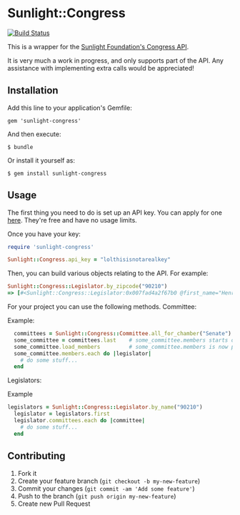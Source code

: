 # Sunlight::Congress

[![Build Status](https://travis-ci.org/steveklabnik/sunlight-congress.svg?branch=master)](https://travis-ci.org/steveklabnik/sunlight-congress)

This is a wrapper for the [Sunlight Foundation's Congress API](http://sunlightlabs.github.io/congress/).

It is very much a work in progress, and only supports part of the API. Any
assistance with implementing extra calls would be appreciated!

## Installation

Add this line to your application's Gemfile:

    gem 'sunlight-congress'

And then execute:

    $ bundle

Or install it yourself as:

    $ gem install sunlight-congress

## Usage

The first thing you need to do is set up an API key. You can apply for one
[here](http://services.sunlightlabs.com/accounts/register/). They're free and
have no usage limits.

Once you have your key:

```ruby
require 'sunlight-congress'

Sunlight::Congress.api_key = "lolthisisnotarealkey"
```

Then, you can build various objects relating to the API. For example:

```ruby
Sunlight::Congress::Legislator.by_zipcode("90210")
=> [#<Sunlight::Congress::Legislator:0x007fad4a2f67b0 @first_name="Henry"...
```
For your project you can use the following methods.
Committee:

Example:
```ruby
  committees = Sunlight::Congress::Committee.all_for_chamber("Senate") # or "House" or "Joint"
  some_committee = committees.last    # some_committee.members starts out as nil
  some_committee.load_members         # some_committee.members is now populated
  some_committee.members.each do |legislator|
    # do some stuff...
  end
```

Legislators:

Example
```ruby
legislators = Sunlight::Congress::Legislator.by_name("90210")
  legislator = legislators.first
  legislator.committees.each do |committee|
    # do some stuff...
  end
```
  




## Contributing

1. Fork it
2. Create your feature branch (`git checkout -b my-new-feature`)
3. Commit your changes (`git commit -am 'Add some feature'`)
4. Push to the branch (`git push origin my-new-feature`)
5. Create new Pull Request
